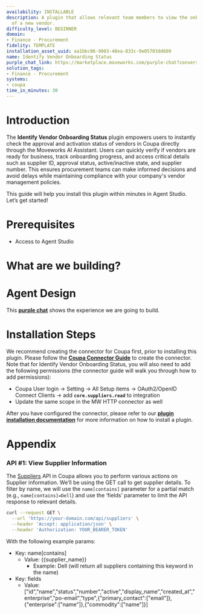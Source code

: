 ```yaml
---
availability: INSTALLABLE
description: A plugin that allows relevant team members to view the onboarding status
  of a new vendor.
difficulty_level: BEGINNER
domain:
- Finance - Procurement
fidelity: TEMPLATE
installation_asset_uuid: aa1bbc06-9003-40ea-833c-9e05703dd609
name: Identify Vendor Onboarding Status
purple_chat_link: https://marketplace.moveworks.com/purple-chat?conversation=%7B%22startTimestamp%22%3A%2211%3A43%2BAM%22%2C%22messages%22%3A%5B%7B%22role%22%3A%22user%22%2C%22parts%22%3A%5B%7B%22richText%22%3A%22What%27s+the+onboarding+status+of+Dell%3F%22%7D%5D%7D%2C%7B%22role%22%3A%22assistant%22%2C%22parts%22%3A%5B%7B%22reasoningSteps%22%3A%5B%7B%22status%22%3A%22success%22%2C%22richText%22%3A%22Searching+Coupa+for+vendors+matching+%27Dell%27.%22%7D%5D%7D%2C%7B%22richText%22%3A%22I+found+a+few+vendors+matching+%27Dell%27.+Please+select+the+one+you%27re+looking+for%3A%3Cbr+xmlns%3D%5C%22http%3A%2F%2Fwww.w3.org%2F1999%2Fxhtml%5C%22+%2F%3E%3Cul+xmlns%3D%5C%22http%3A%2F%2Fwww.w3.org%2F1999%2Fxhtml%5C%22%3E%3Cli%3EDell+Technologies%3C%2Fli%3E%3Cli%3EDell+EMC%3C%2Fli%3E%3Cli%3EDell+Services%3C%2Fli%3E%3C%2Ful%3E%22%7D%5D%7D%2C%7B%22role%22%3A%22user%22%2C%22parts%22%3A%5B%7B%22richText%22%3A%22Dell+Technologies%22%7D%5D%7D%2C%7B%22role%22%3A%22assistant%22%2C%22parts%22%3A%5B%7B%22reasoningSteps%22%3A%5B%7B%22status%22%3A%22success%22%2C%22richText%22%3A%22Retrieving+full+vendor+details+for+Dell+Technologies+from+Coupa.%22%7D%5D%7D%2C%7B%22richText%22%3A%22%3Cp+xmlns%3D%5C%22http%3A%2F%2Fwww.w3.org%2F1999%2Fxhtml%5C%22%3E%3Cstrong%3EHere+are+the+details+for+Dell+Technologies%3A%3C%2Fstrong%3E%3Cbr+%2F%3E%3C%2Fp%3E%3Cul+xmlns%3D%5C%22http%3A%2F%2Fwww.w3.org%2F1999%2Fxhtml%5C%22%3E%3Cli%3E%3Cp%3E%3Cstrong%3EVendor+Name%3A%3C%2Fstrong%3E+Dell+Technologies%3C%2Fp%3E%3C%2Fli%3E%3C%2Ful%3E%3Cul+xmlns%3D%5C%22http%3A%2F%2Fwww.w3.org%2F1999%2Fxhtml%5C%22%3E%3Cli%3E%3Cp%3E%3Cstrong%3EStatus%3A%3C%2Fstrong%3E+Inactive%3C%2Fp%3E%3C%2Fli%3E%3C%2Ful%3E%3Cul+xmlns%3D%5C%22http%3A%2F%2Fwww.w3.org%2F1999%2Fxhtml%5C%22%3E%3Cli%3E%3Cp%3E%3Cstrong%3EOnboarding+Status%3A%3C%2Fstrong%3E+Pending+Approval%3C%2Fp%3E%3C%2Fli%3E%3C%2Ful%3E%3Cul+xmlns%3D%5C%22http%3A%2F%2Fwww.w3.org%2F1999%2Fxhtml%5C%22%3E%3Cli%3E%3Cp%3E%3Cstrong%3EPO+Email%3A%3C%2Fstrong%3E+%3Ca+rel%3D%5C%22noopener+noreferrer+nofollow%5C%22+class%3D%5C%22editor-link%5C%22+href%3D%5C%22mailto%3Aupgrade%2Bdellfr%40coupa.com%5C%22%3Eupgrade%2Bdellfr%40coupa.com%3C%2Fa%3E%3C%2Fp%3E%3C%2Fli%3E%3C%2Ful%3E%3Cul+xmlns%3D%5C%22http%3A%2F%2Fwww.w3.org%2F1999%2Fxhtml%5C%22%3E%3Cli%3E%3Cp%3E%3Cstrong%3ECreated+At%3A%3C%2Fstrong%3E+2016-09-29%3C%2Fp%3E%3C%2Fli%3E%3C%2Ful%3E%3Cul+xmlns%3D%5C%22http%3A%2F%2Fwww.w3.org%2F1999%2Fxhtml%5C%22%3E%3Cli%3E%3Cp%3E%3Cstrong%3EEnterprise%3A%3C%2Fstrong%3E+Global+Enterprise%3C%2Fp%3E%3C%2Fli%3E%3C%2Ful%3E%3Cul+xmlns%3D%5C%22http%3A%2F%2Fwww.w3.org%2F1999%2Fxhtml%5C%22%3E%3Cli%3E%3Cp%3E%3Cstrong%3ECommodity%3A%3C%2Fstrong%3E+Laptops%3C%2Fp%3E%3C%2Fli%3E%3C%2Ful%3E%3Cul+xmlns%3D%5C%22http%3A%2F%2Fwww.w3.org%2F1999%2Fxhtml%5C%22%3E%3Cli%3E%3Cp%3E%3Cstrong%3EPrimary+Contact+Email%3A%3C%2Fstrong%3E+%3Ca+rel%3D%5C%22noopener+noreferrer+nofollow%5C%22+class%3D%5C%22editor-link%5C%22+href%3D%5C%22mailto%3Aupgrade%2Bdellfr%40coupa.com%5C%22%3Eupgrade%2Bdellfr%40coupa.com%3C%2Fa%3E%3C%2Fp%3E%3C%2Fli%3E%3C%2Ful%3E%22%7D%2C%7B%22citations%22%3A%5B%7B%22connectorName%22%3A%22coupa%22%2C%22citationTitle%22%3A%22Dell+Technologies%22%7D%5D%7D%2C%7B%22richText%22%3A%22If+you+need+more+details+about+this+vendor+or+want+the+status+for+another+Dell+entity%2C+let+me+know%21%22%7D%5D%7D%5D%7D
solution_tags:
- Finance - Procurement
systems:
- coupa
time_in_minutes: 30
---
```


# **Introduction**

The **Identify Vendor Onboarding Status** plugin empowers users to instantly check the approval and activation status of vendors in Coupa directly through the Moveworks AI Assistant. Users can quickly verify if vendors are ready for business, track onboarding progress, and access critical details such as supplier ID, approval status, active/inactive state, and supplier number. This ensures procurement teams can make informed decisions and avoid delays while maintaining compliance with your company's vendor management policies.

This guide will help you install this plugin within minutes in Agent Studio. Let’s get started!

# **Prerequisites**

- Access to Agent Studio

# **What are we building?**

# **Agent Design**

This [**purple chat**](https://marketplace.moveworks.com/purple-chat?conversation=%7B%22startTimestamp%22%3A%2211%3A43%2BAM%22%2C%22messages%22%3A%5B%7B%22role%22%3A%22user%22%2C%22parts%22%3A%5B%7B%22richText%22%3A%22What%27s+the+onboarding+status+of+Dell%3F%22%7D%5D%7D%2C%7B%22role%22%3A%22assistant%22%2C%22parts%22%3A%5B%7B%22reasoningSteps%22%3A%5B%7B%22status%22%3A%22success%22%2C%22richText%22%3A%22Searching+Coupa+for+vendors+matching+%27Dell%27.%22%7D%5D%7D%2C%7B%22richText%22%3A%22I+found+a+few+vendors+matching+%27Dell%27.+Please+select+the+one+you%27re+looking+for%3A%3Cbr+xmlns%3D%5C%22http%3A%2F%2Fwww.w3.org%2F1999%2Fxhtml%5C%22+%2F%3E%3Cul+xmlns%3D%5C%22http%3A%2F%2Fwww.w3.org%2F1999%2Fxhtml%5C%22%3E%3Cli%3EDell+Technologies%3C%2Fli%3E%3Cli%3EDell+EMC%3C%2Fli%3E%3Cli%3EDell+Services%3C%2Fli%3E%3C%2Ful%3E%22%7D%5D%7D%2C%7B%22role%22%3A%22user%22%2C%22parts%22%3A%5B%7B%22richText%22%3A%22Dell+Technologies%22%7D%5D%7D%2C%7B%22role%22%3A%22assistant%22%2C%22parts%22%3A%5B%7B%22reasoningSteps%22%3A%5B%7B%22status%22%3A%22success%22%2C%22richText%22%3A%22Retrieving+full+vendor+details+for+Dell+Technologies+from+Coupa.%22%7D%5D%7D%2C%7B%22richText%22%3A%22%3Cp+xmlns%3D%5C%22http%3A%2F%2Fwww.w3.org%2F1999%2Fxhtml%5C%22%3E%3Cstrong%3EHere+are+the+details+for+Dell+Technologies%3A%3C%2Fstrong%3E%3Cbr+%2F%3E%3C%2Fp%3E%3Cul+xmlns%3D%5C%22http%3A%2F%2Fwww.w3.org%2F1999%2Fxhtml%5C%22%3E%3Cli%3E%3Cp%3E%3Cstrong%3EVendor+Name%3A%3C%2Fstrong%3E+Dell+Technologies%3C%2Fp%3E%3C%2Fli%3E%3C%2Ful%3E%3Cul+xmlns%3D%5C%22http%3A%2F%2Fwww.w3.org%2F1999%2Fxhtml%5C%22%3E%3Cli%3E%3Cp%3E%3Cstrong%3EStatus%3A%3C%2Fstrong%3E+Inactive%3C%2Fp%3E%3C%2Fli%3E%3C%2Ful%3E%3Cul+xmlns%3D%5C%22http%3A%2F%2Fwww.w3.org%2F1999%2Fxhtml%5C%22%3E%3Cli%3E%3Cp%3E%3Cstrong%3EOnboarding+Status%3A%3C%2Fstrong%3E+Pending+Approval%3C%2Fp%3E%3C%2Fli%3E%3C%2Ful%3E%3Cul+xmlns%3D%5C%22http%3A%2F%2Fwww.w3.org%2F1999%2Fxhtml%5C%22%3E%3Cli%3E%3Cp%3E%3Cstrong%3EPO+Email%3A%3C%2Fstrong%3E+%3Ca+rel%3D%5C%22noopener+noreferrer+nofollow%5C%22+class%3D%5C%22editor-link%5C%22+href%3D%5C%22mailto%3Aupgrade%2Bdellfr%40coupa.com%5C%22%3Eupgrade%2Bdellfr%40coupa.com%3C%2Fa%3E%3C%2Fp%3E%3C%2Fli%3E%3C%2Ful%3E%3Cul+xmlns%3D%5C%22http%3A%2F%2Fwww.w3.org%2F1999%2Fxhtml%5C%22%3E%3Cli%3E%3Cp%3E%3Cstrong%3ECreated+At%3A%3C%2Fstrong%3E+2016-09-29%3C%2Fp%3E%3C%2Fli%3E%3C%2Ful%3E%3Cul+xmlns%3D%5C%22http%3A%2F%2Fwww.w3.org%2F1999%2Fxhtml%5C%22%3E%3Cli%3E%3Cp%3E%3Cstrong%3EEnterprise%3A%3C%2Fstrong%3E+Global+Enterprise%3C%2Fp%3E%3C%2Fli%3E%3C%2Ful%3E%3Cul+xmlns%3D%5C%22http%3A%2F%2Fwww.w3.org%2F1999%2Fxhtml%5C%22%3E%3Cli%3E%3Cp%3E%3Cstrong%3ECommodity%3A%3C%2Fstrong%3E+Laptops%3C%2Fp%3E%3C%2Fli%3E%3C%2Ful%3E%3Cul+xmlns%3D%5C%22http%3A%2F%2Fwww.w3.org%2F1999%2Fxhtml%5C%22%3E%3Cli%3E%3Cp%3E%3Cstrong%3EPrimary+Contact+Email%3A%3C%2Fstrong%3E+%3Ca+rel%3D%5C%22noopener+noreferrer+nofollow%5C%22+class%3D%5C%22editor-link%5C%22+href%3D%5C%22mailto%3Aupgrade%2Bdellfr%40coupa.com%5C%22%3Eupgrade%2Bdellfr%40coupa.com%3C%2Fa%3E%3C%2Fp%3E%3C%2Fli%3E%3C%2Ful%3E%22%7D%2C%7B%22citations%22%3A%5B%7B%22connectorName%22%3A%22coupa%22%2C%22citationTitle%22%3A%22Dell+Technologies%22%7D%5D%7D%2C%7B%22richText%22%3A%22If+you+need+more+details+about+this+vendor+or+want+the+status+for+another+Dell+entity%2C+let+me+know%21%22%7D%5D%7D%5D%7D) shows the experience we are going to build.

# **Installation Steps**

We recommend creating the connector for Coupa first, prior to installing this plugin. Please follow the [**Coupa Connector Guide**](https://marketplace.moveworks.com/creator-studio/resources/connector?id=coupa) to create the connector. Note that for Identify Vendor Onboarding Status, you will also need to add the following permissions (the connector guide will walk you through how to add permissions):

- Coupa User login → Setting → All Setup items → OAuth2/OpenID Connect Clients → add **`core.suppliers.read`** to integration
- Update the same scope in the MW HTTP connector as well

After you have configured the connector, please refer to our [**plugin installation documentation**](https://help.moveworks.com/docs/ai-agent-marketplace-installation) for more information on how to install a plugin.

# **Appendix**

### **API #1: View Supplier Information**

The [Suppliers](https://compass.coupa.com/en-us/products/product-documentation/integration-technical-documentation/the-coupa-core-api/resources/reference-data-resources/suppliers-api-(suppliers)) API in Coupa allows you to perform various actions on Supplier information. We’ll be using the GET call to get supplier details. To filter by name, we will use the `name[contains]` parameter for a partial match (e.g., `name[contains]=Dell`) and use the ‘fields’ parameter to limit the API response to relevant details.

```bash
curl --request GET \
  --url 'https://your-domain.com/api/suppliers' \
  --header 'Accept: application/json' \
  --header 'Authorization: YOUR_BEARER_TOKEN'
```

With the following example params:

- Key: name[contains]
    - Value: {{supplier_name}}
        - Example: Dell (will return all suppliers containing this keyword in the name)
- Key: fields
    - Value: ["id","name","status","number","active","display_name","created_at","enterprise","po-email","type",{"primary_contact":["email"]},{"enterprise":["name"]},{"commodity":["name"]}]